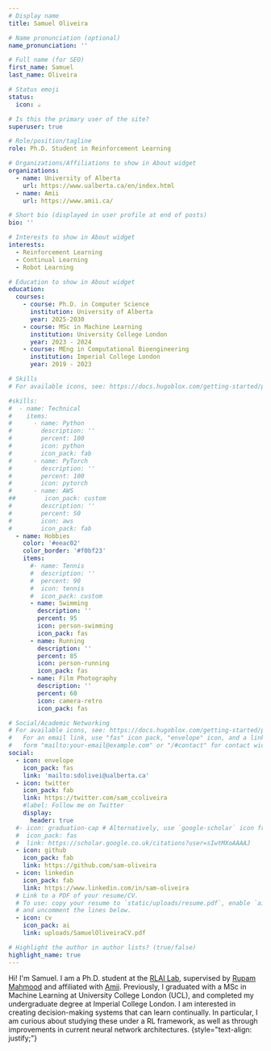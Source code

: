 ```yaml
---
# Display name
title: Samuel Oliveira

# Name pronunciation (optional)
name_pronunciation: ''

# Full name (for SEO)
first_name: Samuel
last_name: Oliveira

# Status emoji
status:
  icon: ☕️

# Is this the primary user of the site?
superuser: true

# Role/position/tagline
role: Ph.D. Student in Reinforcement Learning

# Organizations/Affiliations to show in About widget
organizations:
  - name: University of Alberta
    url: https://www.ualberta.ca/en/index.html
  - name: Amii
    url: https://www.amii.ca/

# Short bio (displayed in user profile at end of posts)
bio: ''

# Interests to show in About widget
interests:
  - Reinforcement Learning
  - Continual Learning
  - Robot Learning

# Education to show in About widget
education:
  courses:
    - course: Ph.D. in Computer Science
      institution: University of Alberta
      year: 2025-2030
    - course: MSc in Machine Learning
      institution: University College London
      year: 2023 - 2024
    - course: MEng in Computational Bioengineering
      institution: Imperial College London
      year: 2019 - 2023

# Skills
# For available icons, see: https://docs.hugoblox.com/getting-started/page-builder/#icons

#skills:
#  - name: Technical
#    items:
#      - name: Python 
#        description: ''
#        percent: 100
#        icon: python
#        icon_pack: fab
#      - name: PyTorch
#        description: ''
#        percent: 100
#        icon: pytorch
#      - name: AWS
##        icon_pack: custom
#        description: ''
#        percent: 50
#        icon: aws
#        icon_pack: fab
  - name: Hobbies
    color: '#eeac02'
    color_border: '#f0bf23'
    items:
      #- name: Tennis
      #  description: ''
      #  percent: 90
      #  icon: tennis
      #  icon_pack: custom
      - name: Swimming
        description: ''
        percent: 95
        icon: person-swimming
        icon_pack: fas      
      - name: Running
        description: ''
        percent: 85
        icon: person-running
        icon_pack: fas
      - name: Film Photography
        description: ''
        percent: 60
        icon: camera-retro
        icon_pack: fas

# Social/Academic Networking
# For available icons, see: https://docs.hugoblox.com/getting-started/page-builder/#icons
#   For an email link, use "fas" icon pack, "envelope" icon, and a link in the
#   form "mailto:your-email@example.com" or "/#contact" for contact widget.
social:
  - icon: envelope
    icon_pack: fas
    link: 'mailto:sdolivei@ualberta.ca'
  - icon: twitter
    icon_pack: fab
    link: https://twitter.com/sam_ccoliveira
    #label: Follow me on Twitter
    display:
      header: true
  #- icon: graduation-cap # Alternatively, use `google-scholar` icon from `ai` icon pack
  #  icon_pack: fas
  #  link: https://scholar.google.co.uk/citations?user=sIwtMXoAAAAJ
  - icon: github
    icon_pack: fab
    link: https://github.com/sam-oliveira
  - icon: linkedin
    icon_pack: fab
    link: https://www.linkedin.com/in/sam-oliveira
  # Link to a PDF of your resume/CV.
  # To use: copy your resume to `static/uploads/resume.pdf`, enable `ai` icons in `params.yaml`,
  # and uncomment the lines below.
  - icon: cv
    icon_pack: ai
    link: uploads/SamuelOliveiraCV.pdf

# Highlight the author in author lists? (true/false)
highlight_name: true
---
```


Hi! I'm Samuel. I am a Ph.D. student at the [RLAI Lab](https://rlai.ualberta.ca/), supervised by [Rupam Mahmood](https://armahmood.github.io/) and affiliated with [Amii](https://www.amii.ca/). Previously, I graduated with a MSc in Machine Learning at University College London (UCL), and completed my undergraduate degree at Imperial College London. I am interested in creating decision-making systems that can learn continually. In particular, I am curious about studying these under a RL framework, as well as through improvements in current neural network architectures.
{style="text-align: justify;"}
